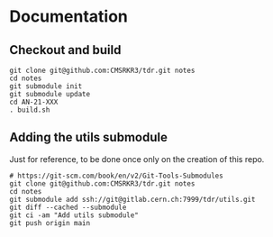 # Documentation

## Checkout and build

```
git clone git@github.com:CMSRKR3/tdr.git notes
cd notes
git submodule init
git submodule update
cd AN-21-XXX
. build.sh
```

## Adding the utils submodule

Just for reference, to be done once only on the creation of this repo.

```
# https://git-scm.com/book/en/v2/Git-Tools-Submodules
git clone git@github.com:CMSRKR3/tdr.git notes
cd notes
git submodule add ssh://git@gitlab.cern.ch:7999/tdr/utils.git
git diff --cached --submodule
git ci -am "Add utils submodule"
git push origin main
```
